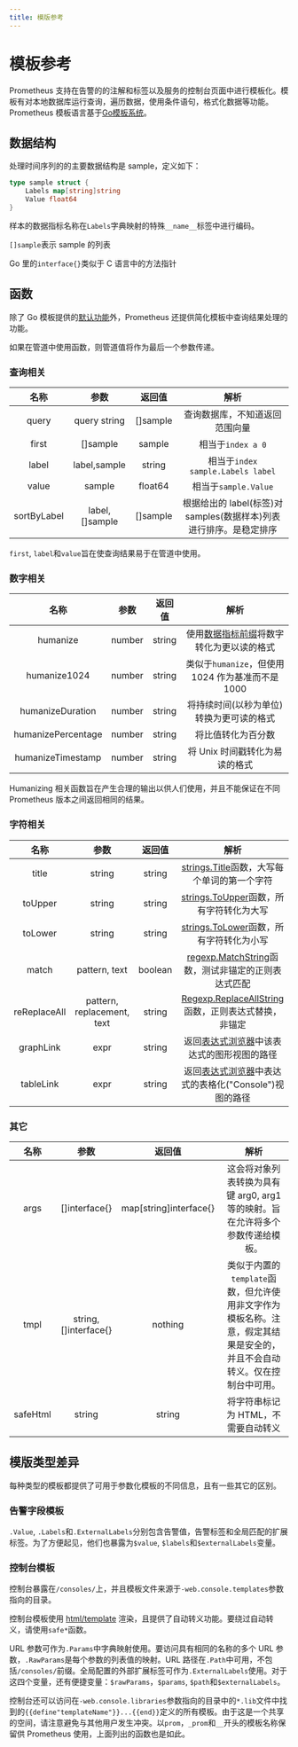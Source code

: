 ```yaml
---
title: 模版参考
---
```


# 模板参考

Prometheus 支持在告警的的注解和标签以及服务的控制台页面中进行模板化。模板有对本地数据库运行查询，遍历数据，使用条件语句，格式化数据等功能。Prometheus 模板语言基于[Go模板系统](https://golang.org/pkg/text/template/)。

## 数据结构 <a id="data-structures"></a>

处理时间序列的的主要数据结构是 sample，定义如下：

```go
type sample struct {
    Labels map[string]string
    Value float64
}
```

样本的数据指标名称在`Labels`字典映射的特殊`__name__`标签中进行编码。

`[]sample`表示 sample 的列表

Go 里的`interface{}`类似于 C 语言中的方法指针

## 函数 <a id="functions"></a>

除了 Go 模板提供的[默认功能](https://golang.org/pkg/text/template/#hdr-Functions)外，Prometheus 还提供简化模板中查询结果处理的功能。

如果在管道中使用函数，则管道值将作为最后一个参数传递。

### 查询相关 <a id="queries"></a>

| 名称 | 参数 | 返回值 | 解析 |
| :---: | :---: | :---: | :---: |
| query | query string | \[\]sample | 查询数据库，不知道返回范围向量 |
| first | \[\]sample | sample | 相当于`index a 0` |
| label | label,sample | string | 相当于`index sample.Labels label` |
| value | sample | float64 | 相当于`sample.Value` |
| sortByLabel | label,\[\]sample | \[\]sample | 根据给出的 label\(标签\)对 samples\(数据样本\)列表进行排序。是稳定排序 |

`first`, `label`和`value`旨在使查询结果易于在管道中使用。

### 数字相关 <a id="numbers"></a>

| 名称 | 参数 | 返回值 | 解析 |
| :---: | :---: | :---: | :---: |
| humanize | number | string | 使用[数据指标前缀](https://en.wikipedia.org/wiki/Metric_prefix)将数字转化为更以读的格式 |
| humanize1024 | number | string | 类似于`humanize`，但使用 1024 作为基准而不是 1000 |
| humanizeDuration | number | string | 将持续时间\(以秒为单位\)转换为更可读的格式 |
| humanizePercentage | number | string | 将比值转化为百分数 |
| humanizeTimestamp | number | string | 将 Unix 时间戳转化为易读的格式 |

Humanizing 相关函数旨在产生合理的输出以供人们使用，并且不能保证在不同 Prometheus 版本之间返回相同的结果。

### 字符相关 <a id="strings"></a>

| 名称 | 参数 | 返回值 | 解析 |
| :---: | :---: | :---: | :---: |
| title | string | string | [strings.Title](https://golang.org/pkg/strings/#Title)函数，大写每个单词的第一个字符 |
| toUpper | string | string | [strings.ToUpper](https://golang.org/pkg/strings/#ToUpper)函数，所有字符转化为大写 |
| toLower | string | string | [strings.ToLower](https://golang.org/pkg/strings/#ToLower)函数，所有字符转化为小写 |
| match | pattern, text | boolean | [regexp.MatchString](https://golang.org/pkg/regexp/#MatchString)函数，测试非锚定的正则表达式匹配 |
| reReplaceAll | pattern, replacement, text | string | [Regexp.ReplaceAllString](https://golang.org/pkg/regexp/#Regexp.ReplaceAllString)函数，正则表达式替换，非锚定 |
| graphLink | expr | string | 返回[表达式浏览器](browser.md)中该表达式的图形视图的路径 |
| tableLink | expr | string | 返回[表达式浏览器](browser.md)中表达式的表格化\("Console"\)视图的路径 |

### 其它 <a id="others"></a>

| 名称 | 参数 | 返回值 | 解析 |
| :---: | :---: | :---: | :---: |
| args | \[\]interface{} | map\[string\]interface{} | 这会将对象列表转换为具有键 arg0, arg1 等的映射。旨在允许将多个参数传递给模板。 |
| tmpl | string, \[\]interface{} | nothing | 类似于内置的`template`函数，但允许使用非文字作为模板名称。注意，假定其结果是安全的，并且不会自动转义。仅在控制台中可用。 |
| safeHtml | string | string | 将字符串标记为 HTML，不需要自动转义 |

## 模版类型差异 <a id="template-type-differences"></a>

每种类型的模板都提供了可用于参数化模板的不同信息，且有一些其它的区别。

### 告警字段模板 <a id="alert-field-templates"></a>

`.Value`, `.Labels`和`.ExternalLabels`分别包含告警值，告警标签和全局匹配的扩展标签。为了方便起见，他们也暴露为`$value`, `$labels`和`$externalLabels`变量。

### 控制台模板 <a id="console-templates"></a>

控制台暴露在`/consoles/`上，并且模板文件来源于`-web.console.templates`参数指向的目录。

控制台模板使用 [html/template](https://golang.org/pkg/html/template/) 渲染，且提供了自动转义功能。要绕过自动转义，请使用`safe*`函数。

URL 参数可作为`.Params`中字典映射使用。要访问具有相同的名称的多个 URL 参数，`.RawParams`是每个参数的列表值的映射。URL 路径在`.Path`中可用，不包括`/consoles/`前缀。全局配置的外部扩展标签可作为`.ExternalLabels`使用。对于这四个变量，还有便捷变量：`$rawParams`，`$params`, `$path`和`$externalLabels`。

控制台还可以访问在`-web.console.libraries`参数指向的目录中的`*.lib`文件中找到的`{{define"templateName"}}...{{end}}`定义的所有模板。由于这是一个共享的空间，请注意避免与其他用户发生冲突。以`prom`，`_prom`和`__`开头的模板名称保留供 Prometheus 使用，上面列出的函数也是如此。

